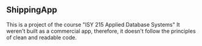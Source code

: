 ## ShippingApp

This is a project of the course "ISY 215 Applied Database Systems"
It weren't built as a commercial app, therefore, it doesn't follow the principles of clean and readable code.
